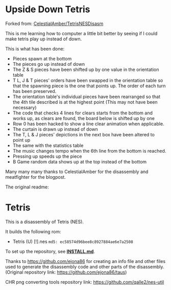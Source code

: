 # Upside Down Tetris

Forked from: [CelestialAmber/TetrisNESDisasm](https://github.com/CelestialAmber/TetrisNESDisasm)

This is me learning how to computer a little bit better by seeing if I could make tetris play up instead of down.

This is what has been done:

- Pieces spawn at the bottom
- The pieces go up instead of down
- The Z & S pieces have been shifted up by one value in the orientation table
- T L, J & T pieces' orders have been swapped in the orientation table so that the spawning piece is the one that points up.  The order of each turn has been preserved.
- The orientation table's individual pieces have been rearranged so that the 4th tile described is at the highest point (This may not have been necessary)
- The code that checks 4 lines for clears starts from the bottom and works up, as clears are found, the board below is shifted up by one
- Row 0 has been hacked to show a line clear animation when applicable.
- The curtain is drawn up instead of down
- The T, L & J pieces' depictions in the next box have been altered to point up
- The same with the statistics table
- The music changes tempo when the 6th line from the bottom is reached.
- Pressing up speeds up the piece
- B Game random data shows up at the top instead of the bottom

Many many many thanks to CelestialAmber for the disassembly and meatfighter for the blogpost. 

The original readme:

# Tetris

This is a disassembly of Tetris (NES).

It builds the following rom:

- Tetris (U) [!].nes `md5: ec58574d96bee8c8927884ae6e7a2508`

To set up the repository, see [**INSTALL.md**](INSTALL.md).

Thanks to <https://github.com/ejona86> for creating an info file and other files used to generate the disassembly code and other parts of the disassembly. (Original repository link:  <https://github.com/ejona86/taus>)

CHR png converting tools repository link: <https://github.com/qalle2/nes-util>
